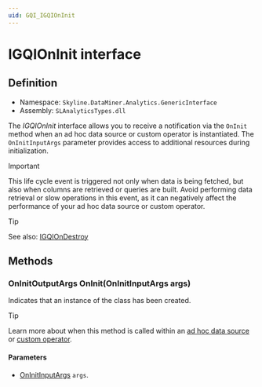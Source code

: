 ```yaml
---
uid: GQI_IGQIOnInit
---
```


# IGQIOnInit interface

## Definition

- Namespace: `Skyline.DataMiner.Analytics.GenericInterface`
- Assembly: `SLAnalyticsTypes.dll`

The *IGQIOnInit* interface allows you to receive a notification via the `OnInit` method when an ad hoc data source or custom operator is instantiated. The `OnInitInputArgs` parameter provides access to additional resources during initialization.

> [!IMPORTANT]
> This life cycle event is triggered not only when data is being fetched, but also when columns are retrieved or queries are built. Avoid performing data retrieval or slow operations in this event, as it can negatively affect the performance of your ad hoc data source or custom operator.

> [!TIP]
> See also: [IGQIOnDestroy](xref:GQI_IGQIOnDestroy)

## Methods

### OnInitOutputArgs OnInit(OnInitInputArgs args)

Indicates that an instance of the class has been created.

> [!TIP]
> Learn more about when this method is called within an [ad hoc data source](xref:Ad_hoc_Life_cycle#oninit) or [custom operator](xref:CO_Life_cycle#oninit).

#### Parameters

- [OnInitInputArgs](xref:GQI_OnInitInputArgs) `args`.
